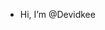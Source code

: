 - Hi, I’m @Devidkee

<!---
Devidkee/Devidkee is a ✨ special ✨ repository because its `README.md` (this file) appears on your GitHub profile.
You can click the Preview link to take a look at your changes.
--->
